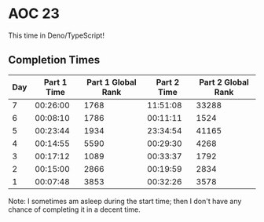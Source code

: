 # AOC 23

This time in Deno/TypeScript!

## Completion Times
| Day | Part 1 Time | Part 1 Global Rank | Part 2 Time | Part 2 Global Rank |
|-----|-------------|--------------------|-------------|--------------------|
| 7   | 00:26:00    | 1768               | 11:51:08    | 33288              |
| 6   | 00:08:10    | 1786               | 00:11:11    | 1524               |
| 5   | 00:23:44    | 1934               | 23:34:54    | 41165              |
| 4   | 00:14:55    | 5590               | 00:29:30    | 4268               |
| 3   | 00:17:12    | 1089               | 00:33:37    | 1792               |
| 2   | 00:15:00    | 2866               | 00:19:59    | 2834               |
| 1   | 00:07:48    | 3853               | 00:32:26    | 3578               |

Note: I sometimes am asleep during the start time; then I don't have any chance of completing it in a decent time.